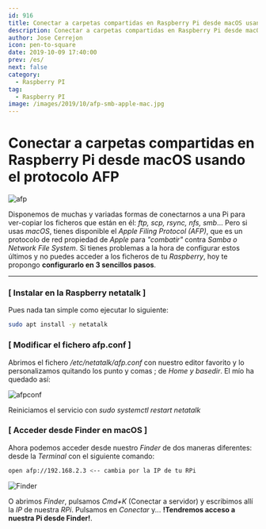```yaml
---
id: 916
title: Conectar a carpetas compartidas en Raspberry Pi desde macOS usando el protocolo AFP
description: Conectar a carpetas compartidas en Raspberry Pi desde macOS usando el protocolo AFP
author: Jose Cerrejon
icon: pen-to-square
date: 2019-10-09 17:40:00
prev: /es/
next: false
category:
  - Raspberry PI
tag:
  - Raspberry PI
image: /images/2019/10/afp-smb-apple-mac.jpg
---
```


# Conectar a carpetas compartidas en Raspberry Pi desde macOS usando el protocolo AFP

![afp](/images/2019/10/afp-smb-apple-mac.jpg)

Disponemos de muchas y variadas formas de conectarnos a una Pi para ver-copiar los ficheros que están en él: *ftp, scp, rsync, nfs, smb*... Pero si usas *macOS*, tienes disponible el *Apple Filing Protocol (AFP)*, que es un protocolo de red propiedad de *Apple* para *"combatir"* contra *Samba o Network File System*. Si tienes problemas a la hora de configurar estos últimos y no puedes acceder a los ficheros de tu *Raspberry*, hoy te propongo **configurarlo en 3 sencillos pasos**.

- - -
###  [ Instalar en la Raspberry netatalk ]

Pues nada tan simple como ejecutar lo siguiente:

```bash
sudo apt install -y netatalk
```

###  [ Modificar el fichero afp.conf ]

Abrimos el fichero */etc/netatalk/afp.conf* con nuestro editor favorito y lo personalizamos quitando los punto y comas ; de *Home y basedir*. El mío ha quedado así:

![afpconf](/images/2019/10/afpconf.png)

Reiniciamos el servicio con *sudo systemctl restart netatalk*

###  [ Acceder desde Finder en macOS ]

Ahora podemos acceder desde nuestro *Finder* de dos maneras diferentes: desde la *Terminal* con el siguiente comando:

```bash
open afp://192.168.2.3 <-- cambia por la IP de tu RPi
```

![Finder](/images/2019/10/Finder-connect.png)

O abrimos *Finder*, pulsamos *Cmd+K* (Conectar a servidor) y escribimos allí la *IP* de nuestra *RPi*. Pulsamos en *Conectar* y... **!Tendremos acceso a nuestra Pi desde Finder!**.